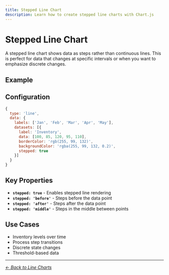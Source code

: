 ```yaml
---
title: Stepped Line Chart
description: Learn how to create stepped line charts with Chart.js
---
```


# Stepped Line Chart

A stepped line chart shows data as steps rather than continuous lines. This is perfect for data that changes at specific intervals or when you want to emphasize discrete changes.

## Example

<SteppedChartExample />

<script setup>
import SteppedChartExample from '../components/SteppedChartExample.vue'
</script>

## Configuration

```javascript
{
  type: 'line',
  data: {
    labels: ['Jan', 'Feb', 'Mar', 'Apr', 'May'],
    datasets: [{
      label: 'Inventory',
      data: [100, 85, 120, 95, 110],
      borderColor: 'rgb(255, 99, 132)',
      backgroundColor: 'rgba(255, 99, 132, 0.2)',
      stepped: true
    }]
  }
}
```

## Key Properties

- **`stepped: true`** - Enables stepped line rendering
- **`stepped: 'before'`** - Steps before the data point
- **`stepped: 'after'`** - Steps after the data point
- **`stepped: 'middle'`** - Steps in the middle between points

## Use Cases

- Inventory levels over time
- Process step transitions
- Discrete state changes
- Threshold-based data

---

*[← Back to Line Charts](/chartjs/line-charts)*
